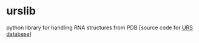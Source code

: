 # urslib
python library for handling RNA structures from PDB [source code for [URS database](http://urs.lpm.org.ru/)]
